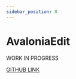 ```yaml
---
sidebar_position: 8
---
```


# AvaloniaEdit

WORK IN PROGRESS

[GITHUB LINK](https://github.com/AvaloniaUI/AvaloniaEdit)